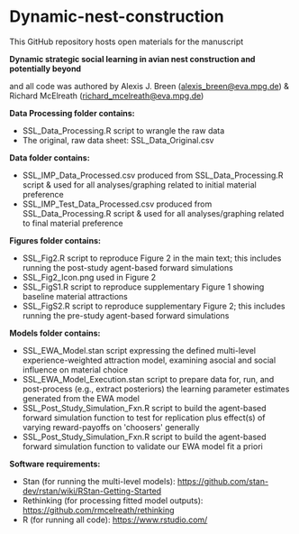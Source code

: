 # Dynamic-nest-construction

This GitHub repository hosts open materials for the manuscript

**Dynamic strategic social learning in avian nest construction and potentially beyond**

and all code was authored by Alexis J. Breen (alexis_breen@eva.mpg.de) & Richard McElreath (‍richard_mcelreath@eva.mpg.de)

**Data Processing folder contains:**

- SSL_Data_Processing.R script to wrangle the raw data
- The original, raw data sheet: SSL_Data_Original.csv

**Data folder contains:**
 
- SSL_IMP_Data_Processed.csv produced from SSL_Data_Processing.R script & used for all analyses/graphing related to initial material preference
- SSL_IMP_Test_Data_Processed.csv produced from SSL_Data_Processing.R script & used for all analyses/graphing related to final material preference

**Figures folder contains:**

- SSL_Fig2.R script to reproduce Figure 2 in the main text; this includes running the post-study agent-based forward simulations
- SSL_Fig2_Icon.png used in Figure 2
- SSL_FigS1.R script to reproduce supplementary Figure 1 showing baseline material attractions
- SSL_FigS2.R script to reproduce supplementary Figure 2; this includes running the pre-study agent-based forward simulations

**Models folder contains:**

- SSL_EWA_Model.stan script expressing the defined multi-level experience-weighted attraction model, examining asocial and social influence on material choice
- SSL_EWA_Model_Execution.stan script to prepare data for, run, and post-process (e.g., extract posteriors) the learning parameter estimates generated from the EWA model
- SSL_Post_Study_Simulation_Fxn.R script to build the agent-based forward simulation function to test for replication plus effect(s) of varying reward-payoffs on 'choosers' generally
- SSL_Post_Study_Simulation_Fxn.R script to build the agent-based forward simulation function to validate our EWA model fit a priori

**Software requirements:**

- Stan (for running the multi-level models): https://github.com/stan-dev/rstan/wiki/RStan-Getting-Started
- Rethinking (for processing fitted model outputs): https://github.com/rmcelreath/rethinking
- R (for running all code): https://www.rstudio.com/
